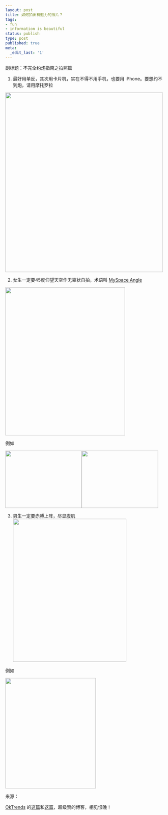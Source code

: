 ```yaml
---
layout: post
title: 如何拍出有魅力的照片？
tags:
- fun
- information is beautiful
status: publish
type: post
published: true
meta:
  _edit_last: '1'
---
```

副标题：不完全约炮指南之拍照篇

1. 最好用单反，其次用卡片机，实在不得不用手机，也要用 iPhone。要想约不到炮，请用摩托罗拉

<a href="http://azaleasays.com/wp-content/uploads/2013/01/PerformanceByCameraModel.png"><img class="alignnone size-full wp-image-2026" title="PerformanceByCameraModel" src="http://azaleasays.com/wp-content/uploads/2013/01/PerformanceByCameraModel.png" alt="" width="495" height="564" /></a>

2. 女生一定要45度仰望天空作无辜状自拍，术语叫 <a href="http://www.urbandictionary.com/define.php?term=myspace%20angle">MySpace Angle</a>

<a href="http://azaleasays.com/wp-content/uploads/2013/01/female_photo_contexts2.png"><img class="alignnone size-full wp-image-2027" title="female_photo_contexts2" src="http://azaleasays.com/wp-content/uploads/2013/01/female_photo_contexts2.png" alt="" width="376" height="465" /></a>

例如

<a href="http://azaleasays.com/wp-content/uploads/2013/01/myspace1.png"><img class="alignnone size-full wp-image-2028" title="myspace1" src="http://azaleasays.com/wp-content/uploads/2013/01/myspace1.png" alt="" width="240" height="180" /></a><a href="http://azaleasays.com/wp-content/uploads/2013/01/myspace2.png"><img class="alignright size-full wp-image-2029" title="myspace2" src="http://azaleasays.com/wp-content/uploads/2013/01/myspace2.png" alt="" width="240" height="180" /></a>

3. 男生一定要赤膊上阵，尽显腹肌<a href="http://azaleasays.com/wp-content/uploads/2013/01/male_photo_contexts2.png"><img class="alignnone size-full wp-image-2030" title="male_photo_contexts2" src="http://azaleasays.com/wp-content/uploads/2013/01/male_photo_contexts2.png" alt="" width="356" height="449" /></a>

例如

<a href="http://azaleasays.com/wp-content/uploads/2013/01/abs_example.png"><img class="alignnone size-full wp-image-2031" title="abs_example" src="http://azaleasays.com/wp-content/uploads/2013/01/abs_example.png" alt="" width="284" height="347" /></a>

来源：

<a href="http://blog.okcupid.com/">OkTrends</a> 的<a href="http://blog.okcupid.com/index.php/dont-be-ugly-by-accident/">这篇</a>和<a href="http://blog.okcupid.com/index.php/the-4-big-myths-of-profile-pictures/">这篇</a>，超级赞的博客，相见恨晚！
